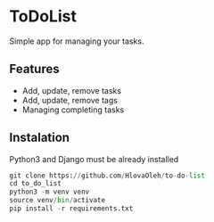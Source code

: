 # ToDoList

Simple app for managing your tasks.

## Features

+ Add, update, remove tasks
+ Add, update, remove tags
+ Managing completing tasks

## Instalation

Python3 and Django must be already installed

```python
git clone https://github.com/HlovaOleh/to-do-list
cd to_do_list
python3 -m venv venv
source venv/bin/activate
pip install -r requirements.txt
```
